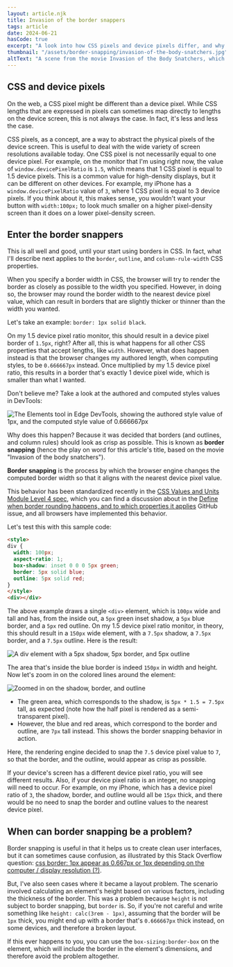 ```yaml
---
layout: article.njk
title: Invasion of the border snappers
tags: article
date: 2024-06-21
hasCode: true
excerpt: "A look into how CSS pixels and device pixels differ, and why borders might not always be the width you expect them to be."
thumbnail: "/assets/border-snapping/invasion-of-the-body-snatchers.jpg"
altText: "A scene from the movie Invasion of the Body Snatchers, which this article's name is based on, as a play on words."
---
```


## CSS and device pixels

On the web, a CSS pixel might be different than a device pixel. While CSS lengths that are expressed in pixels can sometimes map directly to lengths on the device screen, this is not always the case. In fact, it's less and less the case.

CSS pixels, as a concept, are a way to abstract the physical pixels of the device screen. This is useful to deal with the wide variety of screen resolutions available today. One CSS pixel is not necessarily equal to one device pixel. For example, on the monitor that I'm using right now, the value of `window.devicePixelRatio` is `1.5`, which means that 1 CSS pixel is equal to 1.5 device pixels. This is a common value for high-density displays, but it can be different on other devices. For example, my iPhone has a `window.devicePixelRatio` value of `3`, where 1 CSS pixel is equal to 3 device pixels. If you think about it, this makes sense, you wouldn't want your button with `width:100px;` to look much smaller on a higher pixel-density screen than it does on a lower pixel-density screen.

## Enter the border snappers

This is all well and good, until your start using borders in CSS. In fact, what I'll describe next applies to the `border`, `outline`, and `column-rule-width` CSS properties.

When you specify a border width in CSS, the browser will try to render the border as closely as possible to the width you specified. However, in doing so, the browser may round the border width to the nearest device pixel value, which can result in borders that are slightly thicker or thinner than the width you wanted.

Let's take an example: `border: 1px solid black`.

On my 1.5 device pixel ratio monitor, this should result in a device pixel border of `1.5px`, right? After all, this is what happens for all other CSS properties that accept lengths, like `width`. However, what does happen instead is that the browser changes my authored length, when computing styles, to be `0.666667px` instead. Once multiplied by my 1.5 device pixel ratio, this results in a border that's exactly 1 device pixel wide, which is smaller than what I wanted.

Don't believe me? Take a look at the authored and computed styles values in DevTools:

![The Elements tool in Edge DevTools, showing the authored style value of 1px, and the computed style value of 0.666667px](/assets/border-snapping/computed-devtools.png)

Why does this happen? Because it was decided that borders (and outlines, and column rules) should look as crisp as possible. This is known as **border snapping** (hence the play on word for this article's title, based on the movie "Invasion of the body snatchers").

**Border snapping** is the process by which the browser engine changes the computed border width so that it aligns with the nearest device pixel value.

This behavior has been standardized recently in the [CSS Values and Units Module Level 4 spec](https://drafts.csswg.org/css-values-4/#snap-a-length-as-a-border-width), which you can find a discussion about in the 
[Define when border rounding happens, and to which properties it applies](https://github.com/w3c/csswg-drafts/issues/5210) GitHub issue, and all browsers have implemented this behavior.

Let's test this with this sample code:

```html
<style>
div {
  width: 100px;
  aspect-ratio: 1;
  box-shadow: inset 0 0 0 5px green;
  border: 5px solid blue;
  outline: 5px solid red;
}
</style>
<div></div>
```

The above example draws a single `<div>` element, which is `100px` wide and tall and has, from the inside out, a `5px` green inset shadow, a `5px` blue border, and a `5px` red outline.
On my 1.5 device pixel ratio monitor, in theory, this should result in a `150px` wide element, with a `7.5px` shadow, a `7.5px` border, and a `7.5px` outline. Here is the result:

![A div element with a 5px shadow, 5px border, and 5px outline](/assets/border-snapping/div.png)

The area that's inside the blue border is indeed `150px` in width and height. Now let's zoom in on the colored lines around the element:

![Zoomed in on the shadow, border, and outline](/assets/border-snapping/border.png)

* The green area, which corresponds to the shadow, is `5px * 1.5 = 7.5px` tall, as expected (note how the half pixel is rendered as a semi-transparent pixel).
* However, the blue and red areas, which correspond to the border and outline, are `7px` tall instead. This shows the border snapping behavior in action.

Here, the rendering engine decided to snap the `7.5` device pixel value to `7`, so that the border, and the outline, would appear as crisp as possible.

If your device's screen has a different device pixel ratio, you will see different results. Also, if your device pixel ratio is an integer, no snapping will need to occur. For example, on my iPhone, which has a device pixel ratio of `3`, the shadow, border, and outline would all be `15px` thick, and there would be no need to snap the border and outline values to the nearest device pixel.

## When can border snapping be a problem?

Border snapping is useful in that it helps us to create clean user interfaces, but it can sometimes cause confusion, as illustrated by this Stack Overflow question: [css border: 1px appear as 0.667px or 1px depending on the computer / display resolution (?)](https://stackoverflow.com/questions/42710882/css-border-1px-appear-as-0-667px-or-1px-depending-on-the-computer-display-res).

But, I've also seen cases where it became a layout problem. The scenario involved calculating an element's height based on various factors, including the thickness of the border. This was a problem because `height` is not subject to border snapping, but `border` is. So, if you're not careful and write something like `height: calc(3rem - 1px)`, assuming that the border will be `1px` thick, you might end up with a border that's `0.666667px` thick instead, on some devices, and therefore a broken layout.

If this ever happens to you, you can use the `box-sizing:border-box` on the element, which will include the border in the element's dimensions, and therefore avoid the problem altogether.
